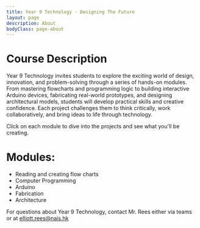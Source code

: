 ```yaml
---
title: Year 9 Technology - Designing The Future
layout: page
description: About
bodyClass: page-about
---
```


# Course Description

Year 9 Technology invites students to explore the exciting world of design, innovation, and problem-solving through a series of hands-on modules. From mastering flowcharts and programming logic to building interactive Arduino devices, fabricating real-world prototypes, and designing architectural models, students will develop practical skills and creative confidence. Each project challenges them to think critically, work collaboratively, and bring ideas to life through technology.

Click on each module to dive into the projects and see what you'll be creating.

# Modules:
- Reading and creating flow charts
- Computer Programming
- Arduino
- Fabrication
- Architecture


For questions about Year 9 Technology, contact Mr. Rees either via teams or at elliott.rees@nais.hk
